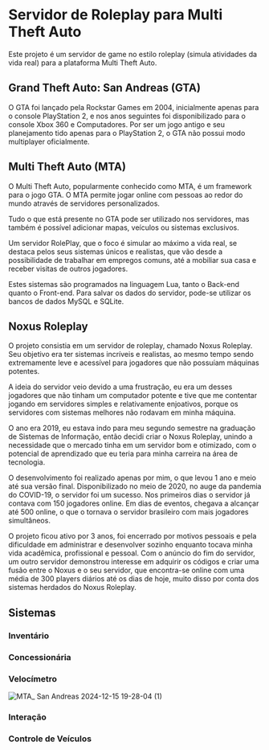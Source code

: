 # Servidor de Roleplay para Multi Theft Auto
Este projeto é um servidor de game no estilo roleplay (simula atividades da vida real) para a plataforma Multi Theft Auto.

## Grand Theft Auto: San Andreas (GTA)
O GTA foi lançado pela Rockstar Games em 2004, inicialmente apenas para o console PlayStation 2, e nos anos seguintes foi disponibilizado para o console Xbox 360 e Computadores. Por ser um jogo antigo e seu planejamento tido apenas para o PlayStation 2, o GTA não possui modo multiplayer oficialmente.

## Multi Theft Auto (MTA)
O Multi Theft Auto, popularmente conhecido como MTA, é um framework para o jogo GTA. O MTA permite jogar online com pessoas ao redor do mundo através de servidores personalizados.

Tudo o que está presente no GTA pode ser utilizado nos servidores, mas também é possível adicionar mapas, veículos ou sistemas exclusivos.

Um servidor RolePlay, que o foco é simular ao máximo a vida real, se destaca pelos seus sistemas únicos e realistas, que vão desde a possibilidade de trabalhar em empregos comuns, até a mobiliar sua casa e receber visitas de outros jogadores.

Estes sistemas são programados na linguagem Lua, tanto o Back-end quanto o Front-end. Para salvar os dados do servidor, pode-se utilizar os bancos de dados MySQL e SQLite.

## Noxus Roleplay
O projeto consistia em um servidor de roleplay, chamado Noxus Roleplay. Seu objetivo era ter sistemas incríveis e realistas, ao mesmo tempo sendo extremamente leve e acessível para jogadores que não possuíam máquinas potentes.

A ideia do servidor veio devido a uma frustração, eu era um desses jogadores que não tinham um computador potente e tive que me contentar jogando em servidores simples e relativamente enjoativos, porque os servidores com sistemas melhores não rodavam em minha máquina.

O ano era 2019, eu estava indo para meu segundo semestre na graduação de Sistemas de Informação, então decidi criar o Noxus Roleplay, unindo a necessidade que o mercado tinha em um servidor bom e otimizado, com o potencial de aprendizado que eu teria para minha carreira na área de tecnologia.

O desenvolvimento foi realizado apenas por mim, o que levou 1 ano e meio até sua versão final. Disponibilizado no meio de 2020, no auge da pandemia do COVID-19, o servidor foi um sucesso. Nos primeiros dias o servidor já contava com 150 jogadores online. Em dias de eventos, chegava a alcançar até 500 online, o que o tornava o servidor brasileiro com mais jogadores simultâneos.

O projeto ficou ativo por 3 anos, foi encerrado por motivos pessoais e pela dificuldade em administrar e desenvolver sozinho enquanto tocava minha vida acadêmica, profissional e pessoal. Com o anúncio do fim do servidor, um outro servidor demonstrou interesse em adquirir os códigos e criar uma fusão entre o Noxus e o seu servidor, que encontra-se online com uma média de 300 players diários até os dias de hoje, muito disso por conta dos sistemas herdados do Noxus Roleplay.

## Sistemas

### Inventário

### Concessionária

### Velocímetro
![MTA_ San Andreas 2024-12-15 19-28-04 (1)](https://github.com/user-attachments/assets/4a21297f-18dd-4c9b-884f-d9b705941aff)

### Interação

### Controle de Veículos
